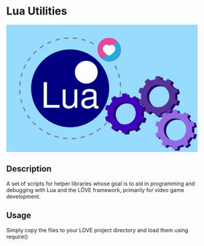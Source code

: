 # Lua Utilities

![image](logo.png)

## Description
A set of scripts for helper libraries whose goal is to aid in programming and debugging with Lua and the LÖVE framework, primarily for video game development.

## Usage
Simply copy the files to your LOVE project directory and load them using require()
